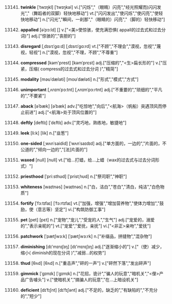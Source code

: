 13141. **twinkle**
[ˈtwɪŋkl]  [ˈtwɪŋkəl]
vi.["闪烁","（眼睛）闪亮","经光照耀而)闪闪发光","（舞蹈者的双脚）轻快地移动"]  vt.["闪闪发出","使闪烁","使闪亮","使轻快地移动"]  n.["闪光","瞬间，一刹那","（眼睛的）闪亮","（脚的）轻快移动"]  

13142. **appalled**
[əˈpɔ:ld]  []
v.["<美>使惊骇，使充满恐惧( appall的过去式和过去分词)"]  adj.["惊骇的","丧胆的"]  

13143. **disregard**
[ˌdɪsrɪˈgɑ:d]  [ˌdɪsrɪˈgɑ:rd]
vt.["不顾","不理会","漠视，忽视","蔑视，轻视"]  n.["漠视，忽视","不理，不顾","不尊重"]  

13144. **compressed**
[kəm'prest]  [kəmˈprɛst]
adj.["压缩的","<生>扁长形的"]  v.["压紧，压缩( compress的过去式和过去分词 )","精简"]  

13145. **modality**
[məʊˈdæləti]  [moʊˈdæləti]
n.["形式","模式","方式"]  

13146. **unimportant**
[ˌʌnɪmˈpɔ:tnt]  [ˌʌnɪmˈpɔ:rtnt]
adj.["不重要的","琐细的","平凡的","不要紧"]  

13147. **aback**
[əˈbæk]  [əˈbæk]
adv.["吃惊地","向后","<航海>（帆船）突遇顶风而停止前进"]  adj.["<航海>处于顶风位置的"]  

13148. **deftly**
[deftlɪ]  [ˈdɛftlɪ]
adv.["灵巧地，熟练地，敏捷地"]  

13149. **leek**
[li:k]  [lik]
n.["韭葱"]  

13150. **one-sided**
[ˌwʌnˈsaidid]  [ˈwʌnˈsaɪdɪd]
adj.["单方面的，一边的","片面的，不公道的","倾向一边的","[法]片面的"]  

13151. **waxed**
[null]  [null]
vt.["给…打蜡，给…上蜡（wax的过去式与过去分词形式）"]  

13152. **priesthood**
[ˈpri:sthʊd]  [ˈpristˌhʊd]
n.["祭司职","神职"]  

13153. **whiteness**
[waɪtnəs]  [waɪtnəs]
n.["白，洁白","苍白","清白，纯洁","白色物质"]  

13154. **fortify**
[ˈfɔ:tɪfaɪ]  [ˈfɔ:rtɪfaɪ]
vt.["加强，增强","增加营养物","使体力增加","鼓励，使（意志等）坚定"]  vi.["构筑防御工事"]  

13155. **pet**
[pet]  [pɛt]
n.["宠物","宠儿","受宠的人","生气"]  adj.["宠爱的，溺爱的","表示亲昵的"]  vt.["宠爱","爱抚，亲抚"]  vi.["<非正>亲吻","爱抚"]  

13156. **patchwork**
[ˈpætʃwɜ:k]  [ˈpætʃwɜ:rk]
n.["补缀品，拼缝物","混杂物"]  

13157. **diminishing**
[dɪ'mɪnɪʃɪŋ]  [dɪ'mɪnɪʃɪŋ]
adj.["逐渐缩小的"]  v.["（使）减少，缩小( diminish的现在分词 )","减弱…的权势"]  

13158. **thud**
[θʌd]  [θʌd]
n.["重击声","砰的一声"]  v.["砰然下落","发出砰声"]  

13159. **gimmick**
[ˈgɪmɪk]  [ˈɡɪmɪk]
n.["花招，诡计","骗人的玩意","暗机关","<俚>产品广告噱头"]  v.["使暗机关","搞骗人的玩意","在…上暗设机关"]  

13160. **deficient**
[dɪˈfɪʃnt]  [dɪˈfɪʃənt]
adj.["不足的，缺乏的","有缺陷的","不充分的","短少"]  

